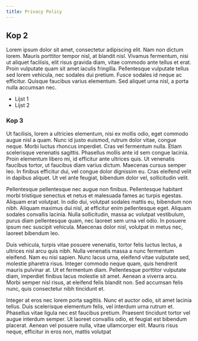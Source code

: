 ```yaml
---
title: Privacy Policy
---
```


## Kop 2
Lorem ipsum dolor sit amet, consectetur adipiscing elit. Nam non dictum lorem. Mauris porttitor tempor nisl, at blandit nisl. Vivamus fermentum, nisi ut aliquet facilisis, elit risus gravida diam, vitae commodo ante tellus et erat. Proin vulputate quam sit amet iaculis fringilla. Pellentesque vulputate tellus sed lorem vehicula, nec sodales dui pretium. Fusce sodales id neque ac efficitur. Quisque faucibus varius elementum. Sed aliquet urna nisl, a porta nulla accumsan nec.

* Lijst 1 
* Lijst 2

### Kop 3
Ut facilisis, lorem a ultricies elementum, nisi ex mollis odio, eget commodo augue nisl a quam. Nunc id justo euismod, rutrum dolor vitae, congue neque. Morbi luctus rhoncus imperdiet. Cras vel fermentum nulla. Etiam scelerisque venenatis sagittis. Phasellus mollis ante id sem congue lacinia. Proin elementum libero mi, id efficitur ante ultrices quis. Ut venenatis faucibus tortor, ut faucibus diam varius dictum. Maecenas cursus semper leo. In finibus efficitur dui, vel congue dolor dignissim eu. Cras eleifend velit in dapibus aliquet. Ut vel ante feugiat, bibendum dolor vel, sollicitudin velit.

Pellentesque pellentesque nec augue non finibus. Pellentesque habitant morbi tristique senectus et netus et malesuada fames ac turpis egestas. Aliquam erat volutpat. In odio dui, volutpat sodales mattis eu, bibendum non nibh. Aliquam maximus dui nisl, at efficitur enim pellentesque eget. Aliquam sodales convallis lacinia. Nulla sollicitudin, massa ac volutpat vestibulum, purus diam pellentesque quam, nec laoreet sem urna vel odio. In posuere ipsum nec suscipit vehicula. Maecenas dolor nisl, volutpat in metus nec, laoreet bibendum leo.

Duis vehicula, turpis vitae posuere venenatis, tortor felis luctus lectus, a ultrices nisl arcu quis nibh. Nulla venenatis massa a nunc fermentum eleifend. Nam eu nisi sapien. Nunc lacus urna, eleifend vitae vulputate sed, molestie pharetra risus. Integer commodo neque quam, quis hendrerit mauris pulvinar at. Ut et fermentum diam. Pellentesque porttitor vulputate diam, imperdiet finibus lacus molestie sit amet. Aenean a viverra arcu. Morbi semper nisl risus, at eleifend felis blandit non. Sed accumsan felis nunc, quis consectetur nibh tincidunt et.

Integer at eros nec lorem porta sagittis. Nunc et auctor odio, sit amet lacinia tellus. Duis scelerisque elementum felis, vel interdum urna rutrum et. Phasellus vitae ligula nec est faucibus pretium. Praesent tincidunt tortor vel augue interdum semper. Ut laoreet convallis odio, et feugiat est bibendum placerat. Aenean vel posuere nulla, vitae ullamcorper elit. Mauris risus neque, efficitur in eros non, mattis volutpat 